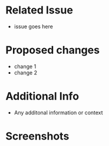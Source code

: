 # Related Issue
- issue goes here

# Proposed changes
- change 1
- change 2

# Additional Info
- Any additonal information or context

# Screenshots
